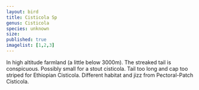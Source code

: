 ```yaml
---
layout: bird
title: Cisticola Sp
genus: Cisticola
species: unknown
size:
published: true
imagelist: [1,2,3]
---
```


In high altitude farmland (a little below 3000m). The streaked tail is conspicuous.
Possibly small for a stout cisticola.
Tail too long and cap too striped for Ethiopian Cisticola. Different habitat and jizz from Pectoral-Patch Cisticola.
